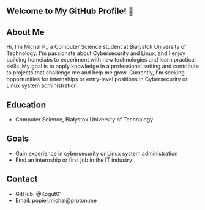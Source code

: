 ## Welcome to My GitHub Profile! 👋

## About Me
Hi, I'm Michał P., a Computer Science student at Białystok University of Technology. I'm passionate about Cybersecurity and Linux, and I enjoy building homelabs to experiment with new technologies and learn practical skills. My goal is to apply knowledge in a professional setting and contribute to projects that challenge me and help me grow. Currently, I'm seeking opportunities for internships or entry-level positions in Cybersecurity or Linux system administration.

## Education
- Computer Science, Białystok University of Technology

## Goals
- Gain experience in cybersecurity or Linux system administration
- Find an internship or first job in the IT industry

## Contact
- GitHub: @Kogut01
- Email: popiel.michal@proton.me